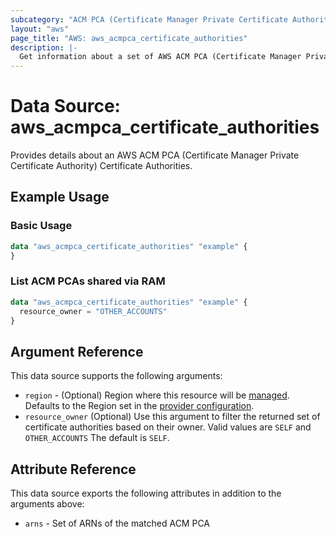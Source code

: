 ```yaml
---
subcategory: "ACM PCA (Certificate Manager Private Certificate Authority)"
layout: "aws"
page_title: "AWS: aws_acmpca_certificate_authorities"
description: |-
  Get information about a set of AWS ACM PCA (Certificate Manager Private Certificate Authority) Certificate Authorities.
---
```



# Data Source: aws_acmpca_certificate_authorities

Provides details about an AWS ACM PCA (Certificate Manager Private Certificate Authority) Certificate Authorities.

## Example Usage

### Basic Usage

```terraform
data "aws_acmpca_certificate_authorities" "example" {
}
```

### List ACM PCAs shared via RAM

```terraform
data "aws_acmpca_certificate_authorities" "example" {
  resource_owner = "OTHER_ACCOUNTS"
}
```

## Argument Reference

This data source supports the following arguments:

* `region` - (Optional) Region where this resource will be [managed](https://docs.aws.amazon.com/general/latest/gr/rande.html#regional-endpoints). Defaults to the Region set in the [provider configuration](https://registry.terraform.io/providers/hashicorp/aws/latest/docs#aws-configuration-reference).
* `resource_owner` (Optional) Use this argument to filter the returned set of certificate authorities based on their owner. Valid values are `SELF` and `OTHER_ACCOUNTS` The default is `SELF`.

## Attribute Reference

This data source exports the following attributes in addition to the arguments above:

* `arns` - Set of ARNs of the matched ACM PCA
